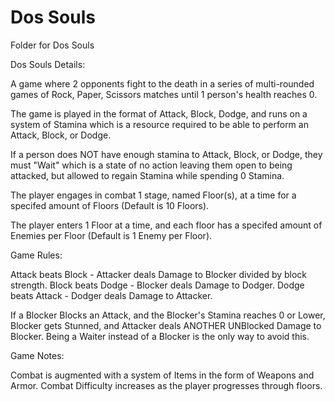 # Dos Souls
Folder for Dos Souls

Dos Souls Details:

A game where 2 opponents fight to the death in a series of multi-rounded
games of Rock, Paper, Scissors matches until 1 person's health reaches 0.

The game is played in the format of Attack, Block, Dodge,
and runs on a system of Stamina which is a
resource required to be able to perform an Attack, Block, or Dodge.

If a person does NOT have enough stamina to Attack, Block, or Dodge,
they must "Wait" which is a state of no action leaving them open to being attacked,
but allowed to regain Stamina while spending 0 Stamina.

The player engages in combat 1 stage, named Floor(s), at a time
for a specifed amount of Floors (Default is 10 Floors).

The player enters 1 Floor at a time, and each floor has
a specifed amount of Enemies per Floor (Default is 1 Enemy per Floor).

Game Rules:

Attack	beats	Block	-	Attacker deals Damage to Blocker divided by block strength.
Block	beats	Dodge	-	Blocker deals Damage to Dodger.
Dodge	beats	Attack	-	Dodger deals Damage to Attacker.

If a Blocker Blocks an Attack, and the Blocker's Stamina reaches 0 or Lower,
Blocker gets Stunned, and Attacker deals ANOTHER UNBlocked Damage to Blocker.
Being a Waiter instead of a Blocker is the only way to avoid this.

Game Notes:

Combat is augmented with a system of Items in the form of Weapons and Armor.
Combat Difficulty increases as the player progresses through floors.
